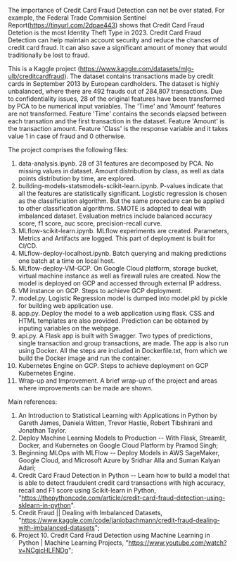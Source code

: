 The importance of Credit Card Fraud Detection can not be over stated. For example, the Federal Trade Commision Sentinel Report(https://tinyurl.com/2dpae443) 
shows that Credit Card Fraud Detetion is the most Identity Theft Type in 2023. Credit Card Fraud Detection can help maintain account security and reduce the 
chances of credit card fraud. It can also save a significant amount of money that would traditionally be lost to fraud. 

This is a Kaggle project (https://www.kaggle.com/datasets/mlg-ulb/creditcardfraud). The dataset contains transactions made by credit cards in September 2013 by European cardholders. The dataset is highly unbalanced, where there are 492 frauds out of 284,807 transactions. Due to confidentiality issues, 28 of the original features have been transformed by PCA to be numerical input variables. The 'Time' and 'Amount' features are not transformed. Feature 'Time' contains the seconds elapsed between each transation and the first transaction in the dataset. Feature 'Amount' is the transaction amount. Feature 'Class' is the response variable and it takes value 1 in case of fraud and 0 otherwise.

The project comprises the following files:

1. data-analysis.ipynb. 28 of 31 features are decomposed by PCA. No missing values in dataset. Amount distribution by class, as well as data points distribution by time, are explored. 
2. building-models-statsmodels-scikit-learn.ipynb. P-values indicate that all the features are statistically significant. Logistic regression is chosen as the classificiation algorithm. But the same procedure can be applied to other classification algorithms. SMOTE is adopted to deal with imbalanced dataset. Evaluation metrics include balanced accuracy score, f1 score, auc score, precision-recall curve.
3. MLflow-scikit-learn.ipynb. MLflow experiments are created. Parameters, Metrics and Artifacts are logged. This part of deployment is built for CI/CD.
4. MLflow-deploy-localhost.ipynb. Batch querying and making predictions one batch at a time on local host.
4. MLflow-deploy-VM-GCP. On Google Cloud platform, storage bucket, virtual machine instance as well as firewall rules are created. Now the model is deployed on GCP and accessed through external IP address.
4. VM instance on GCP. Steps to achieve GCP deployment. 
5. model.py. Logistic Regression model is dumped into model.pkl by pickle for building web application use.
6. app.py. Deploy the model to a web application using flask. CSS and HTML templates are also provided. Prediction can be obtained by inputing variables on the webpage.
7. api.py. A Flask app is built with Swagger. Two types of predictions, single transaction and group transactions, are made. The app is also run using Docker. All the steps are included in Dockerfile.txt, from which we build the Docker image and run the container. 
8. Kubernetes Engine on GCP. Steps to achieve deployment on GCP Kubernetes Engine.
9. Wrap-up and Improvement. A brief wrap-up of the project and areas where improvements can be made are shown.

Main references:
1. An Introduction to Statistical Learning with Applications in Python by Gareth James, Daniela Witten, Trevor Hastie, Robert Tibshirani and Jonathan Taylor.
2. Deploy Machine Learning Models to Production -- With Flask, Streamlit, Docker, and Kubernetes on Google Cloud Platform by Pramod Singh;
3. Beginning MLOps with MLFlow -- Deploy Models in AWS SageMaker, Google Cloud, and Microsoft Azure by Sridhar Alla and Suman Kalyan Adari;
4. Credit Card Fraud Detection in Python -- Learn how to build a model that is able to detect fraudulent credit card transactions with high accuracy, recall and F1 score using Scikit-learn in Python, "https://thepythoncode.com/article/credit-card-fraud-detection-using-sklearn-in-python".
5. Credit Fraud || Dealing with Imbalanced Datasets, "https://www.kaggle.com/code/janiobachmann/credit-fraud-dealing-with-imbalanced-datasets";
6. Project 10. Credit Card Fraud Detection using Machine Learning in Python | Machine Learning Projects, "https://www.youtube.com/watch?v=NCgjcHLFNDg";
